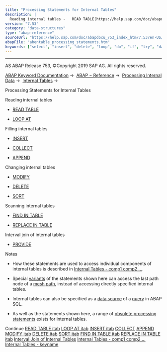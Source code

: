 ```yaml
---
title: "Processing Statements for Internal Tables"
description: |
  Reading internal tables -   READ TABLE(https://help.sap.com/doc/abapdocu_753_index_htm/7.53/en-US/abapread_table.htm) -   LOOP AT(https://help.sap.com/doc/abapdocu_753_index_htm/7.53/en-US/abaploop_at_itab_variants.htm) Filling internal tables -   INSERT(https://help.sap.com/doc/abapdocu_753_i
version: "7.53"
category: "data-structures"
type: "abap-reference"
sourceUrl: "https://help.sap.com/doc/abapdocu_753_index_htm/7.53/en-US/abentable_processing_statements.htm"
abapFile: "abentable_processing_statements.htm"
keywords: ["select", "insert", "delete", "loop", "do", "if", "try", "data", "internal-table", "abentable", "processing", "statements"]
---
```


* * *

AS ABAP Release 753, ©Copyright 2019 SAP AG. All rights reserved.

[ABAP Keyword Documentation](https://help.sap.com/doc/abapdocu_753_index_htm/7.53/en-US/abenabap.htm) →  [ABAP − Reference](https://help.sap.com/doc/abapdocu_753_index_htm/7.53/en-US/abenabap_reference.htm) →  [Processing Internal Data](https://help.sap.com/doc/abapdocu_753_index_htm/7.53/en-US/abenabap_data_working.htm) →  [Internal Tables](https://help.sap.com/doc/abapdocu_753_index_htm/7.53/en-US/abenitab.htm) → 

Processing Statements for Internal Tables

Reading internal tables

-   [READ TABLE](https://help.sap.com/doc/abapdocu_753_index_htm/7.53/en-US/abapread_table.htm)

-   [LOOP AT](https://help.sap.com/doc/abapdocu_753_index_htm/7.53/en-US/abaploop_at_itab_variants.htm)

Filling internal tables

-   [INSERT](https://help.sap.com/doc/abapdocu_753_index_htm/7.53/en-US/abapinsert_itab.htm)

-   [COLLECT](https://help.sap.com/doc/abapdocu_753_index_htm/7.53/en-US/abapcollect.htm)

-   [APPEND](https://help.sap.com/doc/abapdocu_753_index_htm/7.53/en-US/abapappend.htm)

Changing internal tables

-   [MODIFY](https://help.sap.com/doc/abapdocu_753_index_htm/7.53/en-US/abapmodify_itab.htm)

-   [DELETE](https://help.sap.com/doc/abapdocu_753_index_htm/7.53/en-US/abapdelete_itab.htm)

-   [SORT](https://help.sap.com/doc/abapdocu_753_index_htm/7.53/en-US/abapsort_itab.htm)

Scanning internal tables

-   [FIND IN TABLE](https://help.sap.com/doc/abapdocu_753_index_htm/7.53/en-US/abapfind_itab.htm)

-   [REPLACE IN TABLE](https://help.sap.com/doc/abapdocu_753_index_htm/7.53/en-US/abapfind_itab.htm)

Interval join of internal tables

-   [PROVIDE](https://help.sap.com/doc/abapdocu_753_index_htm/7.53/en-US/abapprovide.htm)

Notes

-   How these statements are used to access individual components of internal tables is described in [Internal Tables - comp1 comp2 ...](https://help.sap.com/doc/abapdocu_753_index_htm/7.53/en-US/abenitab_components.htm).

-   Special [variants](https://help.sap.com/doc/abapdocu_753_index_htm/7.53/en-US/abenmesh_path_usage.htm) of the statements shown here can access the last path node of a [mesh path](https://help.sap.com/doc/abapdocu_753_index_htm/7.53/en-US/abenmesh_pathes.htm), instead of accessing directly specified internal tables.

-   Internal tables can also be specified as a [data source](https://help.sap.com/doc/abapdocu_753_index_htm/7.53/en-US/abapselect_itab.htm) of a [query](https://help.sap.com/doc/abapdocu_753_index_htm/7.53/en-US/abenquery_glosry.htm "Glossary Entry") in ABAP SQL.

-   As well as the statements shown here, a range of [obsolete processing statements](https://help.sap.com/doc/abapdocu_753_index_htm/7.53/en-US/abenitab_obsolete.htm) exists for internal tables.

Continue
[READ TABLE itab](https://help.sap.com/doc/abapdocu_753_index_htm/7.53/en-US/abapread_table.htm)
[LOOP AT itab](https://help.sap.com/doc/abapdocu_753_index_htm/7.53/en-US/abaploop_at_itab_variants.htm)
[INSERT itab](https://help.sap.com/doc/abapdocu_753_index_htm/7.53/en-US/abapinsert_itab.htm)
[COLLECT](https://help.sap.com/doc/abapdocu_753_index_htm/7.53/en-US/abapcollect.htm)
[APPEND](https://help.sap.com/doc/abapdocu_753_index_htm/7.53/en-US/abapappend.htm)
[MODIFY itab](https://help.sap.com/doc/abapdocu_753_index_htm/7.53/en-US/abapmodify_itab.htm)
[DELETE itab](https://help.sap.com/doc/abapdocu_753_index_htm/7.53/en-US/abapdelete_itab.htm)
[SORT itab](https://help.sap.com/doc/abapdocu_753_index_htm/7.53/en-US/abapsort_itab.htm)
[FIND IN TABLE itab](https://help.sap.com/doc/abapdocu_753_index_htm/7.53/en-US/abapfind_itab.htm)
[REPLACE IN TABLE itab](https://help.sap.com/doc/abapdocu_753_index_htm/7.53/en-US/abapreplace_itab.htm)
[Interval Join of Internal Tables](https://help.sap.com/doc/abapdocu_753_index_htm/7.53/en-US/abeninternal_table_interval_spcl.htm)
[Internal Tables - comp1 comp2 ...](https://help.sap.com/doc/abapdocu_753_index_htm/7.53/en-US/abenitab_components.htm)
[Internal Tables - keyname](https://help.sap.com/doc/abapdocu_753_index_htm/7.53/en-US/abenkeyname.htm)